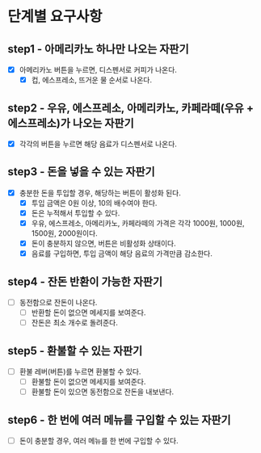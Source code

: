 # 단계별 요구사항

## step1 - 아메리카노 하나만 나오는 자판기

- [x] 아메리카노 버튼을 누르면, 디스펜서로 커피가 나온다.
  - [x] 컵, 에스프레소, 뜨거운 물 순서로 나온다.

## step2 - 우유, 에스프레소, 아메리카노, 카페라떼(우유 + 에스프레소)가 나오는 자판기

- [x] 각각의 버튼을 누르면 해당 음료가 디스펜서로 나온다.

## step3 - 돈을 넣을 수 있는 자판기

- [x] 충분한 돈을 투입할 경우, 해당하는 버튼이 활성화 된다.
  - [x] 투입 금액은 0원 이상, 10의 배수여야 한다.
  - [x] 돈은 누적해서 투입할 수 있다.
  - [x] 우유, 에스프레소, 아메리카노, 카페라떼의 가격은 각각 1000원, 1000원, 1500원, 2000원이다.
  - [x] 돈이 충분하지 않으면, 버튼은 비활성화 상태이다.
  - [x] 음료를 구입하면, 투입 금액이 해당 음료의 가격만큼 감소한다.

## step4 - 잔돈 반환이 가능한 자판기

- [ ] 동전함으로 잔돈이 나온다.
  - [ ] 반환할 돈이 없으면 메세지를 보여준다.
  - [ ] 잔돈은 최소 개수로 돌려준다.

## step5 - 환불할 수 있는 자판기

- [ ] 환불 레버(버튼)를 누르면 환불할 수 있다.
  - [ ] 환불할 돈이 없으면 메세지를 보여준다.
  - [ ] 환불할 돈이 있으면 동전함으로 잔돈을 내보낸다.

## step6 - 한 번에 여러 메뉴를 구입할 수 있는 자판기

- [ ] 돈이 충분할 경우, 여러 메뉴를 한 번에 구입할 수 있다.
